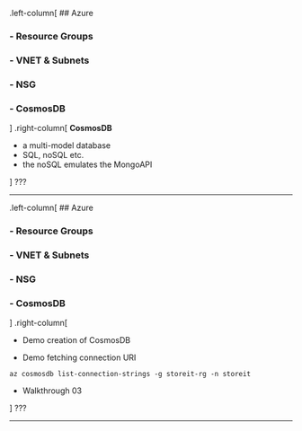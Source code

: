 .left-column[
    ## Azure
### - Resource Groups
### - VNET & Subnets
### - NSG
### - CosmosDB
]
.right-column[
**CosmosDB**

* a multi-model database
* SQL, noSQL etc.
* the noSQL emulates the MongoAPI

]
???

---

.left-column[
    ## Azure
### - Resource Groups
### - VNET & Subnets
### - NSG
### - CosmosDB
]
.right-column[

* Demo creation of CosmosDB

* Demo fetching connection URI
```
az cosmosdb list-connection-strings -g storeit-rg -n storeit
```

* Walkthrough 03

]
???

---